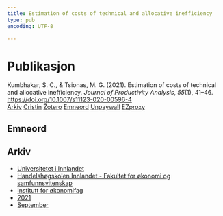 ```yaml
---
title: Estimation of costs of technical and allocative inefficiency
type: pub
encoding: UTF-8

---
```

<h1>Publikasjon</h1>
<article id="csl-bib-container-FUHH9385" class="csl-bib-container">
  <div class="csl-bib-body"> <div class="csl-entry">Kumbhakar, S. C., &#38; Tsionas, M. G. (2021). Estimation of costs of technical and allocative inefficiency. <i>Journal of Productivity Analysis</i>, <i>55</i>(1), 41–46. <a href="https://doi.org/10.1007/s11123-020-00596-4">https://doi.org/10.1007/s11123-020-00596-4</a></div> </div>
  <div class="csl-bib-buttons">
    <a href="#taxonomy-article-FUHH9385" alt="archive" class="csl-bib-button">Arkiv</a>
    <a href="https://app.cristin.no/results/show.jsf?id=1940881" alt="Cristin" class="csl-bib-button">Cristin</a>
    <a href="http://zotero.org/groups/5881554/items/FUHH9385" alt="Zotero" class="csl-bib-button">Zotero</a>
    <a href="#keywords-article-FUHH9385" alt="keywords" class="csl-bib-button">Emneord</a>
    <a href="https://doi.org/10.1007/s11123-020-00596-4" alt="Unpaywall" class="csl-bib-button">Unpaywall</a>
    <a href="https://doi.org/10.1007/s11123-020-00596-4" alt="EZproxy" class="csl-bib-button">EZproxy</a>
  </div>
  <div id="csl-bib-meta-container-FUHH9385"></div>
</article>
<div id="csl-bib-meta-FUHH9385" class="csl-bib-meta">
  <article id="keywords-article-FUHH9385" class="keywords-article">
    <h1>Emneord</h1>
    
  </article>
  <article id="taxonomy-article-FUHH9385" class="taxonomy-article">
    <h1>Arkiv</h1>
    <ul>
      <li>
        <a href="/nn/archive/?key=3DCRN523">Universitetet i Innlandet</a>
      </li>
      <li>
        <a href="/nn/archive/?key=DU8Q9LN9">Handelshøgskolen Innlandet - Fakultet for økonomi og samfunnsvitenskap</a>
      </li>
      <li>
        <a href="/nn/archive/?key=3IQA89I8">Institutt for økonomifag</a>
      </li>
      <li>
        <a href="/nn/archive/?key=39DV3H9E">2021</a>
      </li>
      <li>
        <a href="/nn/archive/?key=85Z3ZUJV">September</a>
      </li>
    </ul>
  </article>
</div>
